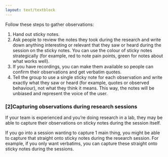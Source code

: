 ```yaml
---
layout: text/textblock
---
```

Follow these steps to gather observations:
1. Hand out sticky notes.
2. Ask people to review the notes they took during the research and write down anything interesting or relevant that they saw or heard during the session on the sticky notes. You can use the colour of sticky notes strategically (for example, red to note pain points, green for notes about what works well).
3. If you have recordings, you can make them available so people can confirm their observations and get verbatim quotes.
4. Tell the group to use a single sticky note for each observation and write exactly what they saw or heard (for example, quotes or observed behaviour), not what they think it means. This way, the notes will be unbiased and represent the voice of the user.

### [2]Capturing observations during research sessions

If your team is experienced and you’re doing research in a lab, they may be able to capture their observations on sticky notes during the session itself.

If you go into a session wanting to capture 1 main thing, you might be able to capture that straight onto sticky notes during the research session. For example, if you only want verbatims, you can capture these straight onto sticky notes during the sessions.
